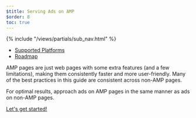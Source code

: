 ```yaml
---
$title: Serving Ads on AMP
$order: 8
toc: true
---
```

<div class="toc">
{% include "/views/partials/sub_nav.html" %}
  <ul>
    <li><a href="/learn/who/#ads">Supported Platforms</a></li>
    <li><a href="/roadmap">Roadmap</a></li>
  </ul>
</div>

AMP pages are just web pages with some extra features (and a few limitations), making them consistently faster and more user-friendly. Many of the best practices in this guide are consistent across non-AMP pages.

For optimal results, approach ads on AMP pages in the same manner as ads on non-AMP pages.

<a class="button go-button" href="/docs/guides/ads/ads_getting_started.html">Let's get started!</a>
